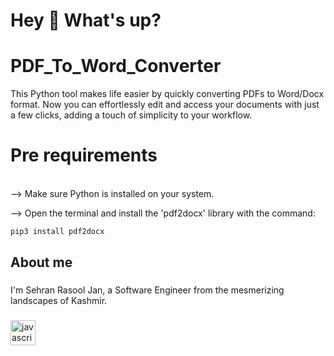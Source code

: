 ###
<h1 align="left">Hey 👋 What's up?</h1>

# PDF_To_Word_Converter
This Python tool makes life easier by quickly converting PDFs to Word/Docx format. Now you can effortlessly edit and access your documents with just a few clicks, adding a touch of simplicity to your workflow.
<br>
<h1> Pre requirements </h1> <br>
--> Make sure Python is installed on your system. <br>

--> Open the terminal and install the 'pdf2docx' library with the command: <br>

```bash
pip3 install pdf2docx
```

###

<h2 align="left">About me</h2>

###

<p align="left">I'm Sehran Rasool Jan, a Software Engineer from the mesmerizing landscapes of Kashmir.</p>



###

<div align="left">
  <img src="https://cdn.jsdelivr.net/gh/devicons/devicon/icons/javascript/Python-original.svg" height="40" alt="javascript logo"  /> 
</div>

###
